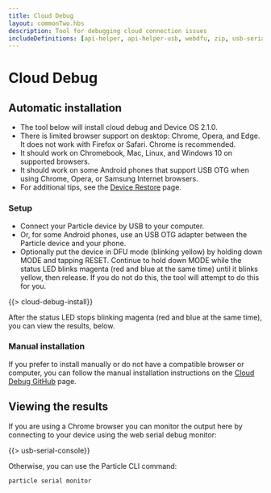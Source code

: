 ```yaml
---
title: Cloud Debug
layout: commonTwo.hbs
description: Tool for debugging cloud connection issues
includeDefinitions: [api-helper, api-helper-usb, webdfu, zip, usb-serial]
---
```


# Cloud Debug

## Automatic installation

- The tool below will install cloud debug and Device OS 2.1.0.
- There is limited browser support on desktop: Chrome, Opera, and Edge. It does not work with Firefox or Safari. Chrome is recommended.
- It should work on Chromebook, Mac, Linux, and Windows 10 on supported browsers.
- It should work on some Android phones that support USB OTG when using Chrome, Opera, or Samsung Internet browsers.
- For additional tips, see the [Device Restore](/tools/device-programming/device-restore-usb/) page.

### Setup

- Connect your Particle device by USB to your computer.
- Or, for some Android phones, use an USB OTG adapter between the Particle device and your phone.
- Optionally put the device in DFU mode (blinking yellow) by holding down MODE and tapping RESET. Continue to hold down MODE while the status LED blinks magenta (red and blue at the same time) until it blinks yellow, then release. If you do not do this, the tool will attempt to do this for you.

{{> cloud-debug-install}}

After the status LED stops blinking magenta (red and blue at the same time), you can view the results, below.

### Manual installation

If you prefer to install manually or do not have a compatible browser or computer, you can follow the manual installation instructions on the [Cloud Debug GitHub](https://github.com/particle-iot/cloud-debug) page.


## Viewing the results

If you are using a Chrome browser you can monitor the output here by connecting to your device using the web serial debug monitor:

{{> usb-serial-console}}

Otherwise, you can use the Particle CLI command:

```
particle serial monitor
```
